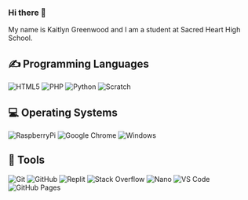 ### Hi there 👋

My name is Kaitlyn Greenwood and I am a student at Sacred Heart High School.

<h2>✍ Programming Languages</h2>
<p>
  <img alt="HTML5" src="https://img.shields.io/badge/HTML5-E34F26?style=for-the-badge&logo=html5&logoColor=white">

  <img alt="PHP" src="https://img.shields.io/badge/PHP-777BB4?style=for-the-badge&logo=php&logoColor=white">

  <img alt="Python" src="https://img.shields.io/badge/Python-FFD43B?style=for-the-badge&logo=python&logoColor=blue">

  <img alt="Scratch" src="https://img.shields.io/badge/Scratch-4D97FF?style=for-the-badge&logo=Scratch&logoColor=white">
</p>

<h2>💻 Operating Systems</h2>
<p>

  <img src="https://img.shields.io/badge/Raspberry%20Pi-A22846?style=for-the-badge&logo=Raspberry%20Pi&logoColor=white" alt="RaspberryPi">

  <img src="https://img.shields.io/badge/Google_chrome-4285F4?style=for-the-badge&logo=Google-chrome&logoColor=white" alt="Google Chrome">

  <img src="https://img.shields.io/badge/Windows-0078D6?style=for-the-badge&logo=windows&logoColor=white" alt="Windows">
  </p>  

## 🔧 Tools

  ![Git](https://img.shields.io/badge/git-%23F05033.svg?style=for-the-badge&logo=git&logoColor=white)
  ![GitHub](https://img.shields.io/badge/github-%23121011.svg?style=for-the-badge&logo=github&logoColor=white)
  ![Replit](https://img.shields.io/badge/replit-667881?style=for-the-badge&logo=replit&logoColor=white)
  ![Stack Overflow](https://img.shields.io/badge/-Stackoverflow-FE7A16?style=for-the-badge&logo=stack-overflow&logoColor=white)
  ![Nano](https://img.shields.io/badge/nano-4A90E2?style=for-the-badge&logo=nano&logoColor=white)
  ![VS Code](https://img.shields.io/badge/VSCode-0078D4?style=for-the-badge&logo=visual%20studio%20code&logoColor=white)
  ![GitHub Pages](https://img.shields.io/badge/GitHub%20Pages-222222?style=for-the-badge&logo=GitHub%20Pages&logoColor=white)



<!--
**Kaitlyn-Greenwood/Kaitlyn-Greenwood** is a ✨ _special_ ✨ repository because its `README.md` (this file) appears on your GitHub profile.

Here are some ideas to get you started:

- 🔭 I’m currently working on ...
- 🌱 I’m currently learning ...
- 👯 I’m looking to collaborate on ...
- 🤔 I’m looking for help with ...
- 💬 Ask me about ... 
- 📫 How to reach me: ...
- 😄 Pronouns: ...
- ⚡ Fun fact: ... 
-->
